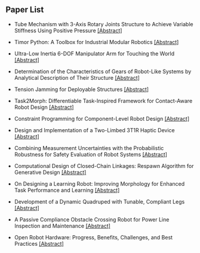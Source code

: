 ## Paper List

- Tube Mechanism with 3-Axis Rotary Joints Structure to Achieve Variable Stiffness Using Positive Pressure
[[Abstract]](https://events.infovaya.com/presentation?id=103403)

- Timor Python: A Toolbox for Industrial Modular Robotics
[[Abstract]](https://events.infovaya.com/presentation?id=103406)

- Ultra-Low Inertia 6-DOF Manipulator Arm for Touching the World
[[Abstract]](https://events.infovaya.com/presentation?id=103409)

- Determination of the Characteristics of Gears of Robot-Like Systems by Analytical Description of Their Structure
[[Abstract]](https://events.infovaya.com/presentation?id=103412)

- Tension Jamming for Deployable Structures
[[Abstract]](https://events.infovaya.com/presentation?id=103415)

- Task2Morph: Differentiable Task-Inspired Framework for Contact-Aware Robot Design
[[Abstract]](https://events.infovaya.com/presentation?id=103418)

- Constraint Programming for Component-Level Robot Design
[[Abstract]](https://events.infovaya.com/presentation?id=103421)

- Design and Implementation of a Two-Limbed 3T1R Haptic Device
[[Abstract]](https://events.infovaya.com/presentation?id=103424)

- Combining Measurement Uncertainties with the Probabilistic Robustness for Safety Evaluation of Robot Systems
[[Abstract]](https://events.infovaya.com/presentation?id=103427)

- Computational Design of Closed-Chain Linkages: Respawn Algorithm for Generative Design
[[Abstract]](https://events.infovaya.com/presentation?id=103430)

- On Designing a Learning Robot: Improving Morphology for Enhanced Task Performance and Learning
[[Abstract]](https://events.infovaya.com/presentation?id=103433)

- Development of a Dynamic Quadruped with Tunable, Compliant Legs
[[Abstract]](https://events.infovaya.com/presentation?id=103436)

- A Passive Compliance Obstacle Crossing Robot for Power Line Inspection and Maintenance
[[Abstract]](https://events.infovaya.com/presentation?id=103439)

- Open Robot Hardware: Progress, Benefits, Challenges, and Best Practices
[[Abstract]](https://events.infovaya.com/presentation?id=103442)

